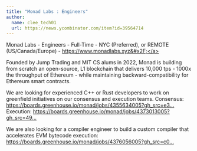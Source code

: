 ```yaml
---
title: "Monad Labs : Engineers"
author:
  name: clee_tech01
  url: https://news.ycombinator.com/item?id=39564714
---
```

Monad Labs - Engineers - Full-Time - NYC (Preferred), or REMOTE (US&#x2F;Canada&#x2F;Europe) - <a href="https:&#x2F;&#x2F;www.monadlabs.xyz&#x2F;" rel="nofollow">https:&#x2F;&#x2F;www.monadlabs.xyz&#x2F;</a>

Founded by Jump Trading and MIT CS alums in 2022, Monad is building from scratch an open-source, L1 blockchain that delivers 10,000 tps - 1000x the throughput of Ethereum - while maintaining backward-compatibility for Ethereum smart contracts.

We are looking for experienced C++ or Rust developers to work on greenfield initiatives on our consensus and execution teams. 
Consensus: <a href="https:&#x2F;&#x2F;boards.greenhouse.io&#x2F;monad&#x2F;jobs&#x2F;4355634005?gh_src=e35327ca5us" rel="nofollow">https:&#x2F;&#x2F;boards.greenhouse.io&#x2F;monad&#x2F;jobs&#x2F;4355634005?gh_src=e3...</a>
Execution: <a href="https:&#x2F;&#x2F;boards.greenhouse.io&#x2F;monad&#x2F;jobs&#x2F;4373013005?gh_src=4970151a5us" rel="nofollow">https:&#x2F;&#x2F;boards.greenhouse.io&#x2F;monad&#x2F;jobs&#x2F;4373013005?gh_src=49...</a>

We are also looking for a compiler engineer to build a custom compiler that accelerates EVM bytecode execution: <a href="https:&#x2F;&#x2F;boards.greenhouse.io&#x2F;monad&#x2F;jobs&#x2F;4376056005?gh_src=c0f1fd895us" rel="nofollow">https:&#x2F;&#x2F;boards.greenhouse.io&#x2F;monad&#x2F;jobs&#x2F;4376056005?gh_src=c0...</a>
